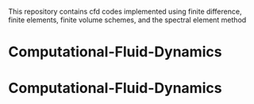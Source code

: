 This repository contains cfd codes implemented using finite difference, finite elements, finite volume schemes, and the spectral element method 
# Computational-Fluid-Dynamics
# Computational-Fluid-Dynamics
